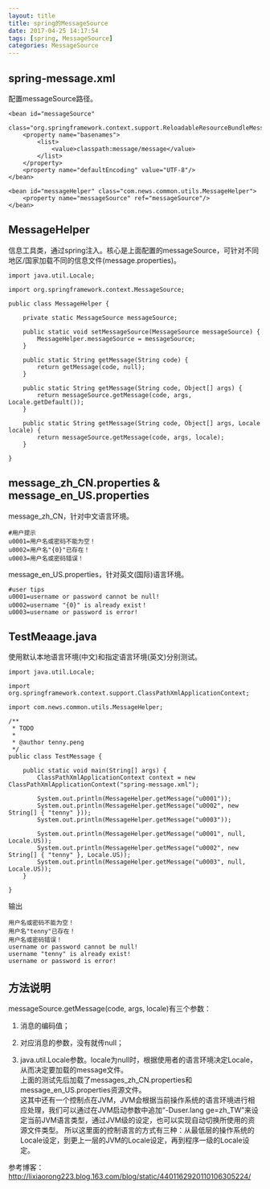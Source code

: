 ```yaml
---
layout: title
title: spring的MessageSource
date: 2017-04-25 14:17:54
tags: [spring, MessageSource]
categories: MessageSource
---
```


## spring-message.xml
配置messageSource路径。
```
<bean id="messageSource"
    class="org.springframework.context.support.ReloadableResourceBundleMessageSource">
    <property name="basenames">
        <list>
            <value>classpath:message/message</value>
        </list>
    </property>
    <property name="defaultEncoding" value="UTF-8"/>
</bean>

<bean id="messageHelper" class="com.news.common.utils.MessageHelper">
    <property name="messageSource" ref="messageSource"/>
</bean>
```

## MessageHelper
信息工具类，通过spring注入。核心是上面配置的messageSource，可针对不同地区/国家加载不同的信息文件(message.properties)。
```
import java.util.Locale;

import org.springframework.context.MessageSource;

public class MessageHelper {

	private static MessageSource messageSource;

	public static void setMessageSource(MessageSource messageSource) {
		MessageHelper.messageSource = messageSource;
	}

	public static String getMessage(String code) {
		return getMessage(code, null);
	}

	public static String getMessage(String code, Object[] args) {
		return messageSource.getMessage(code, args, Locale.getDefault());
	}

	public static String getMessage(String code, Object[] args, Locale locale) {
		return messageSource.getMessage(code, args, locale);
	}

}
```

## message_zh_CN.properties & message_en_US.properties
message_zh_CN，针对中文语言环境。
```
#用户提示
u0001=用户名或密码不能为空！
u0002=用户名"{0}"已存在！
u0003=用户名或密码错误！
```
message_en_US.properties，针对英文(国际)语言环境。
```
#user tips
u0001=username or password cannot be null!
u0002=username "{0}" is already exist！
u0003=username or password is error!
```

## TestMeaage.java
使用默认本地语言环境(中文)和指定语言环境(英文)分别测试。
```
import java.util.Locale;

import org.springframework.context.support.ClassPathXmlApplicationContext;

import com.news.common.utils.MessageHelper;

/**
 * TODO
 *
 * @author tenny.peng
 */
public class TestMessage {

	public static void main(String[] args) {
		ClassPathXmlApplicationContext context = new ClassPathXmlApplicationContext("spring-message.xml");

		System.out.println(MessageHelper.getMessage("u0001"));
		System.out.println(MessageHelper.getMessage("u0002", new String[] { "tenny" }));
		System.out.println(MessageHelper.getMessage("u0003"));

		System.out.println(MessageHelper.getMessage("u0001", null, Locale.US));
		System.out.println(MessageHelper.getMessage("u0002", new String[] { "tenny" }, Locale.US));
		System.out.println(MessageHelper.getMessage("u0003", null, Locale.US));
	}

}
```
输出
```
用户名或密码不能为空！
用户名"tenny"已存在！
用户名或密码错误！
username or password cannot be null!
username "tenny" is already exist!
username or password is error!
```

## 方法说明
messageSource.getMessage(code, args, locale)有三个参数：

1. 消息的编码值；

2. 对应消息的参数，没有就传null；

3. java.util.Locale参数。locale为null时，根据使用者的语言环境决定Locale，从而决定要加载的message文件。  
    上面的测试先后加载了messages_zh_CN.properties和message_en_US.properties资源文件。  
    这其中还有一个控制点在JVM，JVM会根据当前操作系统的语言环境进行相应处理，我们可以通过在JVM启动参数中追加“-Duser.lang ge=zh_TW”来设定当前JVM语言类型，通过JVM级的设定，也可以实现自动切换所使用的资源文件类型。
    所以这里面的控制语言的方式有三种：从最低层的操作系统的Locale设定，到更上一层的JVM的Locale设定，再到程序一级的Locale设定。

参考博客：http://lixiaorong223.blog.163.com/blog/static/4401162920110106305224/
